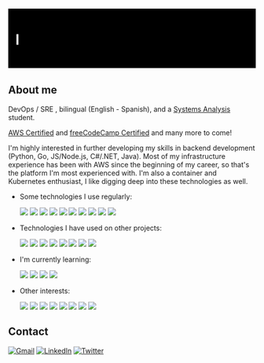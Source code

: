![](https://github.com/mdorante/mdorante/blob/master/gifs/GitHub_Profile.gif)

## About me

DevOps / SRE , bilingual (English - Spanish), and a [Systems Analysis](https://www.istea.edu.ar/tecnicatura-superior-en-analisis-de-sistemas) student.

[AWS Certified](https://www.youracclaim.com/badges/63289c22-b1ee-4711-8bb8-39fc5dd77df3) and [freeCodeCamp Certified](https://www.freecodecamp.org/certification/mdorante/javascript-algorithms-and-data-structures) and many more to come!

I'm highly interested in further developing my skills in backend development (Python, Go, JS/Node.js, C#/.NET, Java).
Most of my infrastructure experience has been with AWS since the beginning of my career, so that's the platform I'm most experienced with. I'm also a container and Kubernetes enthusiast, I like digging deep into these technologies as well.

- Some technologies I use regularly:

  ![](http://img.shields.io/badge/-Linux-black?style=flat-square&logo=linux) ![](https://img.shields.io/badge/-Python-cda71a?style=flat-square&logo=python) ![](https://img.shields.io/badge/-Ansible-black?style=flat-square&logo=ansible) ![](https://img.shields.io/badge/-Docker-black?style=flat-square&logo=docker) ![](http://img.shields.io/badge/-Kubernetes-black?style=flat-square&logo=kubernetes) ![](http://img.shields.io/badge/-Terraform-4b17cc?style=flat-square&logo=terraform) ![](https://img.shields.io/badge/-AWS-cc7d17?style=flat-square&logo=amazon-aws) ![](https://img.shields.io/badge/-Jenkins-black?style=flat-square&logo=jenkins&logoColor=white) ![](https://img.shields.io/badge/-Git-black?style=flat-square&logo=git) ![](http://img.shields.io/badge/-GitHub-black?style=flat-square&logo=github)

- Technologies I have used on other projects:

  ![](http://img.shields.io/badge/-HTML-black?style=flat-square&logo=HTML5) ![](http://img.shields.io/badge/-CSS-black?style=flat-square&logo=CSS3) ![](http://img.shields.io/badge/-JavaScript-black?style=flat-square&logo=JavaScript) ![](http://img.shields.io/badge/-Node.js-black?style=flat-square&logo=node.js) ![](http://img.shields.io/badge/-Serverless-black?style=flat-square&logo=serverless) ![](http://img.shields.io/badge/-GitLab-0f3460?style=flat-square&logo=gitlab) ![](http://img.shields.io/badge/-MySQL-0f3460?style=flat-square&logo=mysql&logoColor=white) ![](http://img.shields.io/badge/-Flask-black?style=flat-square&logo=flask&logoColor=white)

- I'm currently learning:

  ![](http://img.shields.io/badge/-Go-3e4043?style=flat-square&logo=go) ![](http://img.shields.io/badge/-C%20Sharp-4b17cc?style=flat-square&logo=c-sharp) ![](http://img.shields.io/badge/-.NET-4b17cc?style=flat-square&logo=.net) ![](http://img.shields.io/badge/-MS%20SQL-purple?style=flat-square&logo=microsoft-sql-server)

- Other interests:

  ![](http://img.shields.io/badge/-Kotlin-043c90?style=flat-square&logo=kotlin) ![](http://img.shields.io/badge/-Flutter-blue?style=flat-square&logo=flutter) ![](http://img.shields.io/badge/-Android-black?style=flat-square&logo=android) ![](http://img.shields.io/badge/-PostgreSQL-blue?style=flat-square&logo=postgresql) ![](http://img.shields.io/badge/-MongoDB-147115?style=flat-square&logo=mongodb) ![](http://img.shields.io/badge/-Kafka-black?style=flat-square&logo=apache-kafka) ![](http://img.shields.io/badge/-Azure-141971?style=flat-square&logo=microsoft-azure) ![](http://img.shields.io/badge/-Windows%20Server-blue?style=flat-square&logo=windows)

## Contact

[![Gmail](https://img.shields.io/badge/-GMAIL-D14836?style=for-the-badge&logo=gmail&logoColor=white)](mailto:mdorante10@gmail.com) [![LinkedIn](https://img.shields.io/badge/-LINKEDIN-0077B5?style=for-the-badge&logo=linkedin&logoColor=white)](https://www.linkedin.com/in/manuel-dorante-750181153/) [![Twitter](https://img.shields.io/badge/-Twitter-0077B5?style=for-the-badge&logo=twitter&logoColor=white)](https://twitter.com/mdorante10)
